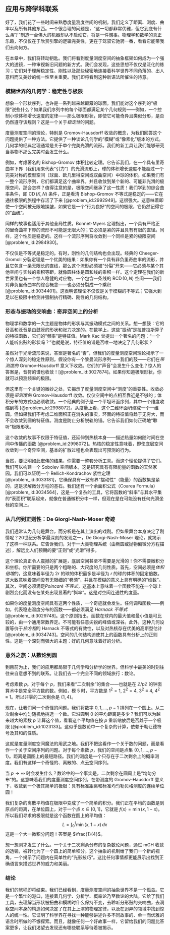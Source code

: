 ## 应用与跨学科联系

好了，我们花了一些时间来熟悉度量测度空间的机制。我们定义了距离、测度、曲率以及所有其他东西。一个很合理的问题是，“这一切都非常优雅，但它到底有什么*用*？”制造一台伟大的机器却从不启动它，将是一件憾事。物理学和数学的真正乐趣，不仅仅在于欣赏引擎的逻辑完美性，更在于驾驭它驰骋一番，看看它能带我们去向何方。

在本章中，我们将转动钥匙。我们将看到度量测度空间的抽象框架如何成为一个强大的透镜，一种审视新旧问题的新方式。我们会发现，这些思想不仅仅是泛化的练习；它们对于理解稳定性、刚性以及那些秘密地连接着科学世界不同角落的、出人意料而又美妙的统一性至关重要。我们即将看到这种新语法所催生的诗意。

### 模糊世界的几何学：稳定性与极限

想象一个形状序列，也许是一系列越来越颠簸的球面。我们能对这个序列的“极限”说些什么？如果我们序列中的每个球面都满足某个几何规则——例如，一个控制小球体积增长速度的定律——那么极限形状，即使它可能奇异且类似分形，是否仍然遵守该规则？这是一个关于*稳定性*的问题。

度量测度空间的理论，特别是 Gromov-Hausdorff 收敛的概念，为我们回答这个问题提供了一种方法。它提供了一种谈论几何学的“模糊”或“像素化”版本的方式。几何学的经典定理通常是关于单个完美光滑的流形。我们的新工具让我们能够研究当事物不那么完美时会发生什么。

例如，考虑著名的 Bishop-Gromov 体积比较定理。它告诉我们，在一个具有里奇曲率下界（我们用来代表“引力”）的光滑流形上，球的体积增长速度不能超过一个完美对称的模型空间（球面、欧几里得空间或双曲空间）中球的体积。如果我们有一整个流形序列，它们都满足这个曲率界，并且收敛到某个新的、可能非光滑的极限空间，那会怎样？值得注意的是，极限空间继承了这一性质！我们学到的综合曲率条件，即 $\operatorname{CD}(K,N)$ 条件，正是看清 Bishop-Gromov 不等式是稳定的——它在通往极限的旅程中存活了下来 [@problem_id:2992949]。这很强大。这意味着即使一个空间被无限地揉皱，如果它是一个“行为良好”的空间的极限，它仍然记得它的“血统”。

同样的故事也适用于其他全局性质。Bonnet-Myers 定理指出，一个具有严格正的里奇曲率下界的流形不可能是无限大的；它必须是紧的并且具有有限的直径。同样，这个性质是稳定的。这样一个流形序列将收敛到一个同样是紧的极限空间 [@problem_id:2984930]。

不仅仅是不等式是稳定的。有时，刚性的几何结构也会出现。经典的 Cheeger-Gromoll 分裂定理是一个优美的结果：如果你有一个具有非负里奇曲率的流形，并且它包含一条无限长的直线，那么这个流形必须被“分裂”开来——它必须与某个其他空间与实线的乘积等距，就像圆柱体是圆和线的乘积一样。这个定理在我们的新世界里也有一个惊人稳健的对应物。一个包含一条线的 $\operatorname{RCD}(0,N)$ 空间——我们对非负里奇曲率的综合概念——也必须分裂成一个乘积 [@problem_id:3034401]。这表明该理论不仅仅是关于模糊的不等式；它强大到足以在极限中检测并强制执行精确、刚性的几何结构。

### 形态与振动的交响曲：奇异空间上的分析

物理学和数学的一大主题是物体的形状与其振动模式之间的关系。想一想鼓：它的音高和泛音是由鼓膜的形状和张力决定的。在数学上，这些“振动”是拉普拉斯算子的特征函数，它们的“频率”是特征值。Mark Kac 曾提出一个著名的问题：“一个人能听出鼓的形状吗？”也就是说，特征值的谱是否唯一地决定了几何形状？

虽然对于光滑流形来说，答案是著名的“否”，但我们的度量测度空间理论揭示了一个惊人深刻的稳定性原则。假设你有一个黎曼流形序列——我们的鼓——它们在*带测度的* Gromov-Hausdorff 意义下收敛。它们的“声音”会发生什么变化？惊人的答案是，音符的谱也收敛！[@problem_id:3027874]。如果你知道极限形状，你就可以预测频率的极限。

但这里有一个关键的微妙之处，它揭示了度量测度空间中“测度”的重要性。收敛必须是*带测度的* Gromov-Hausdorff 收敛。仅仅空间中的点相互靠近是不够的；体积分布的方式也必须收敛。一个经典的例子是一个平坦环面序列，其中一个维度收缩到零 [@problem_id:2998072]。从度量上看，这个二维环面坍缩成一个一维圆。但如果我们不考虑二维面积正在消失的事实，环面的特征值将趋于无穷大，而不会收敛到圆的特征值。测度是防止分析脱轨的锚。它告诉我们如何正确地“聆听”极限形状。

这个收敛的故事不仅限于特征值，还延伸到热核本身——描述热量如何随时间在空间中传播的函数 [@problem_id:2998072]。热核的稳定性意味着，即使底层空间收敛到一个奇异空间，基本的扩散过程也会表现出可预测的行为。

当然，要证明如此宏伟的结果，你需要一整套分析工具。而这个理论提供了它们。我们可以构建一个 Sobolev 空间版本，这是研究具有有限能量的函数的天然家园。我们可以证明一个 Rellich-Kondrachov 紧性定理 [@problem_id:3033181]，它确保具有一致有界“摆动性”（能量）的函数集是紧的，这是求解微分方程的基石。我们还有一个余面积公式（Coarea Formula）[@problem_id:3034564]，这是一个复杂的工具，它将函数的“斜率”与其水平集的“表面积”联系起来，就像在普通微积分中一样，但现在是在可能没有任何光滑坐标的空间上。

### 从几何到正则性：De Giorgi-Nash-Moser 奇迹

我们通常认为几何是舞台，而分析是在其上演出的戏剧。但如果舞台本身决定了剧情呢？20世纪分析学最深刻的发现之一，De Giorgi-Nash-Moser 理论，就揭示了这样一种联系。它告诉我们，对于一大类物理系统（由椭圆或抛物偏微分方程描述），解远比人们预期的要“正则”或“光滑”得多。

这个理论真正令人震撼的扩展是，底层空间甚至不需要是光滑的！你不需要微积分和坐标。你所需要的只是两个粗略的、大尺度的几何性质。首先，空间必须是*体积倍增*的，这意味着半径为 $2r$ 的球的体积最多是半径为 $r$ 的球的体积的固定倍数。这大致意味着空间没有无限细的“卷须”，并且在模糊的意义上具有明确的“维数”。其次，空间必须满足*Poincaré 不等式*，这基本上意味着一个函数不能在一个球上剧烈变化而没有在某处出现显著的“斜率”。这是对空间连通性的度量。

如果你的度量测度空间具有这两个性质，一个奇迹就会发生。任何调和函数——例如，代表稳态温度分布的函数——都必须满足 *Harnack 不等式* [@problem_id:3029748]。这个原则指出，函数在球内的最大值和最小值是可比较的，由一个通用常数界定。不可能有任意尖锐的峰值或深谷。此外，这种几何设置等价于*热方程*的 Harnack 不等式的有效性，以及对热核存在优美的高斯型估计 [@problem_id:3034743]。空间的几何结构迫使其上的函数具有分析上的正则性。这是一个深刻而强大的主题：好的几何意味着好的分析。

### 意外之旅：从数论到圆

到目前为止，我们的应用都局限于几何学和分析学的世界。但科学中最美的时刻往往来自意想不到的联系。让我们去一个完全不同的领域旅行：数论。

考虑素数 $p$。对于每个 $p$，我们来看“二次剩余”的集合——也就是在 $\mathbb{Z}/p\mathbb{Z}$ 的钟面算术中是完全平方数的数。例如，模 5 时，平方数是 $1^2=1$, $2^2=4$, $3^2 \equiv 4$, $4^2 \equiv 1$。所以非零的二次剩余是 $\{1, 4\}$。

现在，让我们问一个奇怪的问题。我们将数字 $0, 1, \dots, p-1$ 排列在一个圆上。从二次剩余中均匀随机地挑选一个数。它沿圆到 0 的平均距离是多少？我们可以为越来越大的素数 $p$ 计算这个值，看看这个平均值在按 $p$ 重新缩放后是否趋于一个极限 [@problem_id:1023133]。这似乎是数论中一个复杂的计算，依赖于勒让德符号及其和的性质。

这就是度量测度空间魔法的用武之地。我们不把这看作一个关于数的问题，而是看作一个关于空间序列的问题。对于每个素数 $p$，我们的空间是点集 $\{0, 1, \dots, p-1\}$。距离是圆图上的最短路径。我们的测度是一个只存在于二次剩余上的概率测度。我们有这样一个奇怪的、离散的、点云空间序列。

当 $p \to \infty$ 时会发生什么？数论中的一个事实是，二次剩余在圆周上是“均匀分布”的。这意味着我们的度量测度空间序列，在带测度的 Gromov-Hausdorff 意义下，收敛到一个极其简单的极限：具有标准距离和标准均匀勒贝格测度的连续单位圆！

我们复杂的离散平均值在极限中变成了一个简单的积分。我们正在平均的函数是到原点的距离，在单位圆上，对于一个点 $x \in [0,1]$，它就是 $f(x) = \min(x, 1-x)$。所以我们寻求的极限就是这个函数在圆上的平均值：
$$ L = \int_0^1 \min(x, 1-x) \, dx $$
这是一个大一微积分问题！答案是 $\frac{1}{4}$。

想一想刚才发生了什么。一个关于二次剩余分布的复杂数论问题，通过 mGH 收敛的透镜，被转化为了一个圆上的简单积分。这个抽象的机制给了我们一个新的视角，一个揭示了问题内在简单性的“光影技巧”。这比任何事情都更能展示出找到正确语言来描述世界的威力和美丽。

### 结论

我们的旅程即将结束。我们已经看到，度量测度空间的抽象世界不是一个孤岛。它是一个繁忙的港口，连接着几何学、分析学、概率论乃至数论的大陆。它给了我们工具，去理解当形状被扭曲和模糊时什么保持不变，去聆听分形鼓的交响曲，去洞察空间本身的构造如何决定了在其上上演的物理定律，以及在迥异的领域中找到惊人的统一性。它证明了科学界在寻找一种能够讲述许多不同故事的、单一而优雅的语言时所做的不懈探索。而且，就像任何一个好故事一样，它留给我们的问题比答案更多，让我们渴望去发现还有哪些联系等待着被揭示。